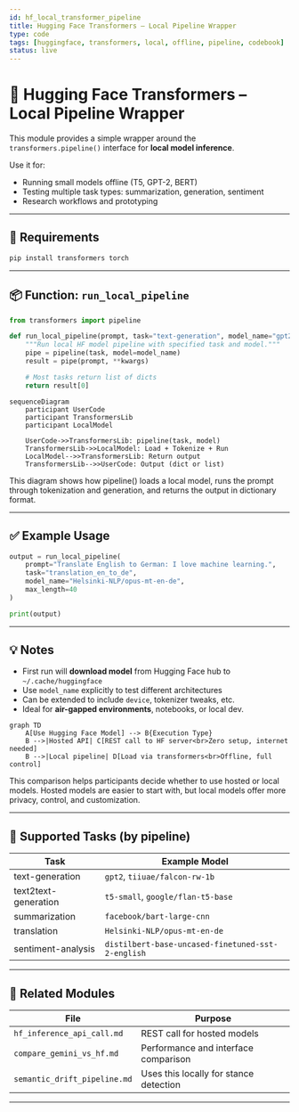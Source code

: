 ```yaml
---
id: hf_local_transformer_pipeline
title: Hugging Face Transformers – Local Pipeline Wrapper
type: code
tags: [huggingface, transformers, local, offline, pipeline, codebook]
status: live
---
```


# 🧠 Hugging Face Transformers – Local Pipeline Wrapper

This module provides a simple wrapper around the `transformers.pipeline()` interface for **local model inference**.

Use it for:
- Running small models offline (T5, GPT-2, BERT)
- Testing multiple task types: summarization, generation, sentiment
- Research workflows and prototyping

---

## 🔐 Requirements

```bash
pip install transformers torch
```

---

## 📦 Function: `run_local_pipeline`

```python
from transformers import pipeline

def run_local_pipeline(prompt, task="text-generation", model_name="gpt2", **kwargs):
    """Run local HF model pipeline with specified task and model."""
    pipe = pipeline(task, model=model_name)
    result = pipe(prompt, **kwargs)

    # Most tasks return list of dicts
    return result[0]
```

```mermaid
sequenceDiagram
    participant UserCode
    participant TransformersLib
    participant LocalModel

    UserCode->>TransformersLib: pipeline(task, model)
    TransformersLib->>LocalModel: Load + Tokenize + Run
    LocalModel-->>TransformersLib: Return output
    TransformersLib-->>UserCode: Output (dict or list)

```

This diagram shows how pipeline() loads a local model, runs the prompt through tokenization and generation, and returns the output in dictionary format.

---

## ✅ Example Usage

```python
output = run_local_pipeline(
    prompt="Translate English to German: I love machine learning.",
    task="translation_en_to_de",
    model_name="Helsinki-NLP/opus-mt-en-de",
    max_length=40
)

print(output)
```

---

## 💡 Notes

- First run will **download model** from Hugging Face hub to `~/.cache/huggingface`
- Use `model_name` explicitly to test different architectures
- Can be extended to include `device`, tokenizer tweaks, etc.
- Ideal for **air-gapped environments**, notebooks, or local dev.

```mermaid
graph TD
    A[Use Hugging Face Model] --> B{Execution Type}
    B -->|Hosted API| C[REST call to HF server<br>Zero setup, internet needed]
    B -->|Local pipeline| D[Load via transformers<br>Offline, full control]

```

This comparison helps participants decide whether to use hosted or local models. Hosted models are easier to start with, but local models offer more privacy, control, and customization.

---

## 🧪 Supported Tasks (by pipeline)

| Task                | Example Model                          |
|---------------------|-----------------------------------------|
| text-generation     | `gpt2`, `tiiuae/falcon-rw-1b`           |
| text2text-generation| `t5-small`, `google/flan-t5-base`       |
| summarization       | `facebook/bart-large-cnn`              |
| translation         | `Helsinki-NLP/opus-mt-en-de`           |
| sentiment-analysis  | `distilbert-base-uncased-finetuned-sst-2-english` |


---

## 🔗 Related Modules

| File                                | Purpose                                      |
|-------------------------------------|-----------------------------------------------|
| `hf_inference_api_call.md`          | REST call for hosted models                   |
| `compare_gemini_vs_hf.md`           | Performance and interface comparison          |
| `semantic_drift_pipeline.md`        | Uses this locally for stance detection        |

---